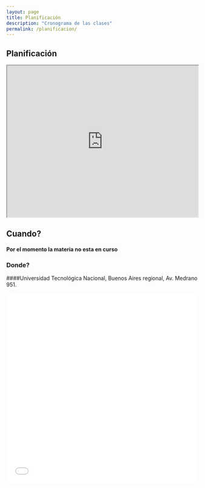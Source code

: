 ```yaml
---
layout: page
title: Planificación
description: "Cronograma de las clases"
permalink: /planificacion/
---
```


## Planificación

<iframe style="width: 100%; height:400px"
  src="https://docs.google.com/spreadsheets/d/1t0ztsy7qiRe3B39L3Tl_UGAauzLsEMzK6FUgAPzVpm8/pubhtml?gid=3&single=true"></iframe>


## Cuando?

#### Por el momento la materia no esta en curso

### Donde?

####Universidad Tecnológica Nacional, Buenos Aires regional, Av. Medrano 951.

<div><div class="sites-embed-align-left-wrapping-off"><div class="sites-embed-border-on sites-embed sites-embed-full-width" style="width:100%;"><div class="sites-embed-object-title" style="display:none;">Av Medrano 951</div><div class="sites-embed-content sites-embed-type-map"><iframe src="//maps.google.com/?ll=-34.598583%2C-58.420272&amp;spn=0.021549%2C0.060081&amp;ie=UTF8&amp;z=14&amp;t=roadmap&amp;sll=-34.598583%2C-58.420272&amp;sspn=0.021549%2C0.060081&amp;q=Av%20Medrano%20951%2C%20Buenos%20Aires%2C%20Ciudad%20Aut%C3%B3noma%20de%20Buenos%20Aires%2C%20Argentina%20(Av%20Medrano%20951)&amp;output=embed" title="Av Medrano 951" width="100%" height="500" frameborder="0" class="map_embed" scrolling="no"></iframe></div></div></div></div>
